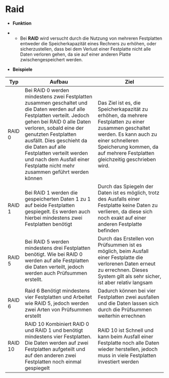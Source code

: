 # Raid

- **Funktion**
- - Bei **RAID** wird versucht durch die Nutzung von mehreren Festplatten entweder die Speicherkapazität eines Rechners zu erhöhen, oder sicherzustellen, dass bei dem Verlust einer Festplatte nicht alle Daten verloren gehen, da sie auf einer anderen Platte zwischengespeichert werden.

- **Beispiele**

|Typ|Aufbau|Ziel|
|-|-|-|
|RAID 0|Bei RAID 0 werden mindestens zwei Festplatten zusammen geschaltet und die Daten werden auf alle Festplatten verteilt. Jedoch gehen bei RAID 0 alle Daten verloren, sobald eine der genutzten Festplatten ausfällt. Dies geschieht da die Daten auf alle Festplatten verteilt werden und nach dem Ausfall einer Festplatte nicht mehr zusammen geführt werden können|Das Ziel ist es, die Speicherkapazität zu erhöhen, da mehrere Festplatten zu einer zusammen geschaltet werden. Es kann auch zu einer schnelleren Speicherung kommen, da auf mehrere Festplatten gleichzeitig geschrieben wird.|
|RAID 1|Bei RAID 1 werden die gespeicherten Daten 1 zu 1 auf beide Festplatten gespiegelt. Es werden auch hierbei mindestens zwei Festplatten benötigt|Durch das Spiegeln der Daten ist es möglich, trotz des Ausfalls einer Festplatte keine Daten zu verlieren, da diese sich noch exakt auf einer anderen Festplatte befinden|
|RAID 5|Bei RAID 5 werden mindestens drei Festplatten benötigt. Wie bei RAID 0 werden auf alle Festplatten die Daten verteilt, jedoch werden auch Prüfsummen erstellt.|Durch das Erstellen von Prüfsummen ist es möglich, beim Ausfall einer Festplatte die verlorenen Daten erneut zu errechnen. Dieses System gilt als sehr sicher, ist aber relativ langsam|
|RAID 6|Raid 6 Benötigt mindestens vier Festplatten und Arbeitet wie RAID 5, jedoch werden zwei Arten von Prüfsummen erstellt|Dadurch können bei vier Festplatten zwei ausfallen und die Daten lassen sich durch die Prüfsummen weiterhin errechnen|
|RAID 10|RAID 10 Kombiniert RAID 0 und RAID 1 und benötigt mindestens vier Festplatten. Die Daten werden auf zwei Festplatten aufgeteilt und auf den anderen zwei Festplatten noch einmal gespiegelt|RAID 10 ist Schnell und kann beim Ausfall einer Festplatte noch alle Daten wieder herstellen, jedoch muss in viele Festplatten investiert werden|



 